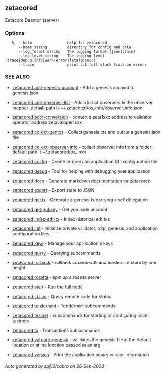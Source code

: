 ## zetacored

Zetacore Daemon (server)

### Options

```
  -h, --help                help for zetacored
      --home string         directory for config and data 
      --log_format string   The logging format (json|plain) 
      --log_level string    The logging level (trace|debug|info|warn|error|fatal|panic) 
      --trace               print out full stack trace on errors
```

### SEE ALSO

* [zetacored add-genesis-account](zetacored_add-genesis-account.md)	 - Add a genesis account to genesis.json
* [zetacored add-observer-list](zetacored_add-observer-list.md)	 - Add a list of observers to the observer mapper ,default path is ~/.zetacored/os_info/observer_info.json
* [zetacored addr-conversion](zetacored_addr-conversion.md)	 - convert a zeta1xxx address to validator operator address zetavaloper1xxx
* [zetacored collect-gentxs](zetacored_collect-gentxs.md)	 - Collect genesis txs and output a genesis.json file
* [zetacored collect-observer-info](zetacored_collect-observer-info.md)	 - collect observer info from a folder , default path is ~/.zetacored/os_info/ 

* [zetacored config](zetacored_config.md)	 - Create or query an application CLI configuration file
* [zetacored debug](zetacored_debug.md)	 - Tool for helping with debugging your application
* [zetacored docs](zetacored_docs.md)	 - Generate markdown documentation for zetacored
* [zetacored export](zetacored_export.md)	 - Export state to JSON
* [zetacored gentx](zetacored_gentx.md)	 - Generate a genesis tx carrying a self delegation
* [zetacored get-pubkey](zetacored_get-pubkey.md)	 - Get you node account
* [zetacored index-eth-tx](zetacored_index-eth-tx.md)	 - Index historical eth txs
* [zetacored init](zetacored_init.md)	 - Initialize private validator, p2p, genesis, and application configuration files
* [zetacored keys](zetacored_keys.md)	 - Manage your application's keys
* [zetacored query](zetacored_query.md)	 - Querying subcommands
* [zetacored rollback](zetacored_rollback.md)	 - rollback cosmos-sdk and tendermint state by one height
* [zetacored rosetta](zetacored_rosetta.md)	 - spin up a rosetta server
* [zetacored start](zetacored_start.md)	 - Run the full node
* [zetacored status](zetacored_status.md)	 - Query remote node for status
* [zetacored tendermint](zetacored_tendermint.md)	 - Tendermint subcommands
* [zetacored testnet](zetacored_testnet.md)	 - subcommands for starting or configuring local testnets
* [zetacored tx](zetacored_tx.md)	 - Transactions subcommands
* [zetacored validate-genesis](zetacored_validate-genesis.md)	 - validates the genesis file at the default location or at the location passed as an arg
* [zetacored version](zetacored_version.md)	 - Print the application binary version information

###### Auto generated by spf13/cobra on 26-Sep-2023
